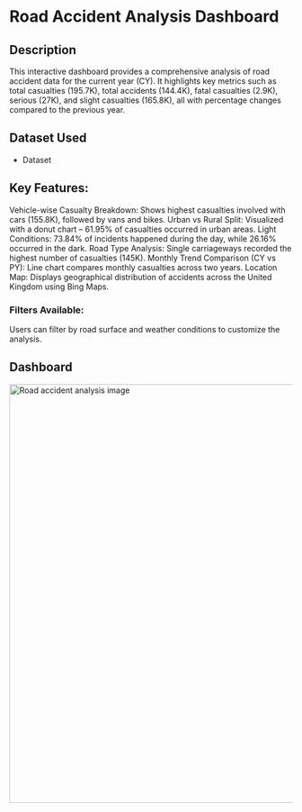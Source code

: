 # Road Accident Analysis Dashboard

## Description
This interactive dashboard provides a comprehensive analysis of road accident data for the current year (CY). It highlights key metrics such as total casualties (195.7K), total accidents (144.4K), fatal casualties (2.9K), serious (27K), and slight casualties (165.8K), all with percentage changes compared to the previous year.

## Dataset Used
- <a herf="https://github.com/rudreshsn/Data-Analysis-Dashboard/blob/main/Copy%20of%20Road%20Accident%20Data.xlsb">Dataset</a>

## Key Features:

Vehicle-wise Casualty Breakdown: Shows highest casualties involved with cars (155.8K), followed by vans and bikes.
Urban vs Rural Split: Visualized with a donut chart – 61.95% of casualties occurred in urban areas.
Light Conditions: 73.84% of incidents happened during the day, while 26.16% occurred in the dark.
Road Type Analysis: Single carriageways recorded the highest number of casualties (145K).
Monthly Trend Comparison (CY vs PY): Line chart compares monthly casualties across two years.
Location Map: Displays geographical distribution of accidents across the United Kingdom using Bing Maps.

### Filters Available:
Users can filter by road surface and weather conditions to customize the analysis.

## Dashboard
<img width="1330" height="743" alt="Road accident analysis image" src="https://github.com/user-attachments/assets/1795f012-10d8-493b-a18a-3b933b82a5bc" />
